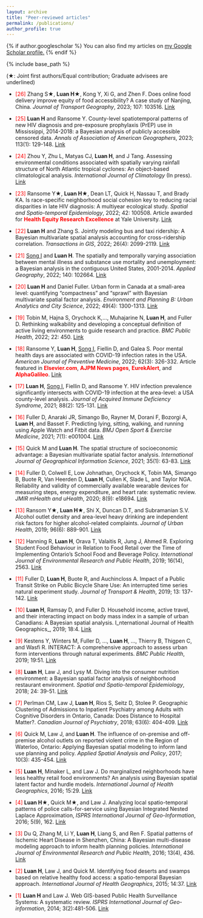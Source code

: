 ```yaml
---
layout: archive
title: "Peer-reviewed articles"
permalink: /publications/
author_profile: true
---
```


{% if author.googlescholar %}
  You can also find my articles on <u><a href="{{author.googlescholar}}">my Google Scholar profile</a>.</u>
{% endif %}

{% include base_path %}

<!-- {% for post in site.publications reversed %}
  {% include archive-single.html %}
{% endfor %} -->
(&#9733;: Joint first authors/Equal contribution; Graduate advisees are underlined)

* <span style="color:red">[26]</span> Zhang S&#9733;, **Luan H&#9733;**, Kong Y, Xi G, and Zhen F. Does online food delivery improve equity of food accessibility? A case study of Nanjing, China. _Journal of Transport Geography_, 2023; 107: 103516. [Link](https://www.sciencedirect.com/science/article/abs/pii/S0966692322002393?via%3Dihub)<br/>

* <span style="color:red">[25]</span> **Luan H** and Ransome Y. County-level spatiotemporal patterns of new HIV diagnosis and pre-exposure prophylaxis (PrEP) use in Mississippi, 2014-2018: a Bayesian analysis of publicly accessible censored data. _Annals of Association of American Geographers_, 2023; 113(1): 129-148. [Link](https://www.tandfonline.com/doi/full/10.1080/24694452.2022.2080040)<br/>

* <span style="color:red">[24]</span> Zhou Y, Zhu L, Matyas CJ, **Luan H**, and J Tang. Assessing environmental conditions associated with spatially varying rainfall structure of North Atlantic tropical cyclones: An object-based climatological analysis. _International Journal of Climatology_ (In press). [Link](https://rmets.onlinelibrary.wiley.com/doi/full/10.1002/joc.8156)<br/>

* <span style="color:red">[23]</span> Ransome Y&#9733;, **Luan H&#9733;**, Dean LT, Quick H, Nassau T, and Brady KA. Is race-specific neighborhood social cohesion key to reducing racial disparities in late HIV diagnosis: A multiyear ecological study. _Spatial and Spatio-temporal Epidemiology_, 2022; 42: 100508. Article awarded for <span style="color:red">**Health Equity Research Excellence**</span> at Yale University. [Link](https://www.sciencedirect.com/science/article/pii/S1877584522000314?via%3Dihub)<br/>

* <span style="color:red">[22]</span> **Luan H** and Zhang S. Jointly modeling bus and taxi ridership: A Bayesian multivariate spatial analysis accounting for cross-ridership correlation. _Transactions in GIS_, 2022; 26(4): 2099-2119. [Link](https://onlinelibrary.wiley.com/doi/10.1111/tgis.12937)<br/>

* <span style="color:red">[21]</span> <u>Song I</u> and **Luan H**. The spatially and temporally varying association between mental illness and substance use mortality and unemployment: a Bayesian analysis in the contiguous United States, 2001-2014. _Applied Geography_, 2022; 140: 102664. [Link](https://www.sciencedirect.com/science/article/abs/pii/S0143622822000352)<br/>

* <span style="color:red">[20]</span> **Luan H** and Daniel Fuller. Urban form in Canada at a small-area level: quantifying “compactness” and “sprawl” with Bayesian multivariate spatial factor analysis. _Environment and Planning B: Urban Analytics and City Science_, 2022; 49(4): 1300-1313. [Link](https://journals.sagepub.com/doi/abs/10.1177/23998083211062901?journalCode=epbb)<br/>

* <span style="color:red">[19]</span> Tobin M, Hajna S, Orychock K,…, Muhajarine N, **Luan H**, and Fuller D. Rethinking walkability and developing a conceptual definition of active living environments to guide research and practice. _BMC Public Health_, 2022; 22: 450. [Link](https://bmcpublichealth.biomedcentral.com/articles/10.1186/s12889-022-12747-3)<br/>

* <span style="color:red">[18]</span> Ransome Y, **Luan H**, <u>Song I</u>, Fiellin D, and Galea S. Poor mental health days are associated with COVID-19 infection rates in the USA. _American Journal of Preventive Medicine_, 2022; 62(3): 326-332. Article featured in <span style="color:red">**Elsevier.com**</span>, <span style="color:red">**AJPM News pages**</span>, <span style="color:red">**EurekAlert**</span>, and <span style="color:red">**AlphaGalileo**</span>. [Link](https://www.sciencedirect.com/science/article/pii/S0749379721005419?via%3Dihub)<br/>

* <span style="color:red">[17]</span> **Luan H**, <u>Song I</u>, Fiellin D, and Ransome Y. HIV infection prevalence significantly intersects with COVID-19 infection at the area-level: a USA county-level analysis. _Journal of Acquired Immune Deficiency Syndrome_, 2021; 88(2): 125-131. [Link](https://journals.lww.com/jaids/Fulltext/2021/10010/HIV_Infection_Prevalence_Significantly_Intersects.2.aspx)<br/>

* <span style="color:red">[16]</span> Fuller D, Anaraki JR, Simango Bo, Rayner M, Dorani F, Bozorgi A, **Luan H**, and Basset F. Predicting lying, sitting, walking, and running using Apple Watch and Fitbit data. _BMJ Open Sport & Exercise Medicine_, 2021; 7(1): e001004. [Link](https://bmjopensem.bmj.com/content/7/1/e001004)<br/>

* <span style="color:red">[15]</span> Quick M and **Luan H**. The spatial structure of socioeconomic advantage: a Bayesian multivariate spatial factor analysis. _International Journal of Geographical Information Science_, 2021; 35(1): 63-83. [Link](https://www.tandfonline.com/doi/full/10.1080/13658816.2020.1759807)<br/>

* <span style="color:red">[14]</span> Fuller D, Colwell E, Low Johnathan, Orychock K, Tobin MA, Simango B, Buote R, Van Heerden D, **Luan H**, Cullen K, Slade L, and Taylor NGA. Reliability and validity of commercially available wearable devices for measuring steps, energy expenditure, and heart rate: systematic review. _JMIR mHealth and uHealth_, 2020; 8(9): e18694. [Link](https://mhealth.jmir.org/2020/9/e18694/)<br/>

* <span style="color:red">[13]</span> Ransom Y&#9733;, **Luan H&#9733;**, Shi X, Duncan D.T, and Subramanian S.V. Alcohol outlet density and area-level heavy drinking are independent risk factors for higher alcohol-related complaints. _Journal of Urban Health_, 2019; 96(6): 889-901. [Link](https://link.springer.com/article/10.1007%2Fs11524-018-00327-z)<br/>

* <span style="color:red">[12]</span> Hanning R, **Luan H**, Orava T, Valaitis R, Jung J, Ahmed R. Exploring Student Food Behaviour in Relation to Food Retail over the Time of Implementing Ontario’s School Food and Beverage Policy. _International Journal of Environmental Research and Public Health_, 2019; 16(14), 2563. [Link](https://www.mdpi.com/1660-4601/16/14/2563)<br/>

* <span style="color:red">[11]</span> Fuller D, **Luan H**, Buote R, and Auchincloss A. Impact of a Public Transit Strike on Public Bicycle Share Use: An interrupted time series natural experiment study. _Journal of Transport & Health_, 2019; 13: 137-142. [Link](https://www.sciencedirect.com/science/article/pii/S221414051830553X)<br/>

* <span style="color:red">[10]</span> **Luan H**, Ramsay D, and Fuller D. Household income, active travel, and their interacting impact on body mass index in a sample of urban Canadians: A Bayesian spatial analysis. I_nternational Journal of Health Geographics_, 2019; 18:4. [Link](https://ij-healthgeographics.biomedcentral.com/articles/10.1186/s12942-019-0168-x)<br/>

* <span style="color:red">[9]</span> Kestens Y, Winters M, Fuller D, …, **Luan H**, …, Thierry B, Thigpen C, and Wasfi R. INTERACT: A comprehensive approach to assess urban form interventions through natural experiments. _BMC Public Health_, 2019; 19:51. [Link](https://bmcpublichealth.biomedcentral.com/articles/10.1186/s12889-018-6339-z)<br/>

* <span style="color:red">[8]</span> **Luan H**, Law J, and Lysy M. Diving into the consumer nutrition environment: a Bayesian spatial factor analysis of neighborhood restaurant environment. _Spatial and Spatio-temporal Epidemiology_, 2018; 24: 39-51. [Link](https://www.sciencedirect.com/science/article/pii/S1877584516300806?via%3Dihub)<br/>

* <span style="color:red">[7]</span> Perlman CM, Law J, **Luan H**, Rios S, Seitz D, Stolee P. Geographic Clustering of Admissions to Inpatient Psychiatry among Adults with Cognitive Disorders in Ontario, Canada: Does Distance to Hospital Matter?. _Canadian Journal of Psychiatry_, 2018; 63(6): 404-409. [Link](https://journals.sagepub.com/doi/full/10.1177/0706743717745870)<br/>

* <span style="color:red">[6]</span> Quick M, Law J, and **Luan H**. The influence of on-premise and off-premise alcohol outlets on reported violent crime in the Region of Waterloo, Ontario: Applying Bayesian spatial modeling to inform land use planning and policy. _Applied Spatial Analysis and Policy_, 2017; 10(3): 435-454. [Link](https://link.springer.com/article/10.1007/s12061-016-9191-5) <br/>

* <span style="color:red">[5]</span> **Luan H**, Minaker L, and Law J. Do marginalized neighborhoods have less healthy retail food environments? An analysis using Bayesian spatial latent factor and hurdle models. _International Journal of Health Geographics_, 2016; 15:29. [Link](https://ij-healthgeographics.biomedcentral.com/articles/10.1186/s12942-016-0060-x)<br/>

* <span style="color:red">[4]</span> **Luan H&#9733;**, Quick M&#9733;, and Law J. Analyzing local spatio-temporal patterns of police calls-for-service using Bayesian Integrated Nested Laplace Approximation, _ISPRS International Journal of Geo-Information_, 2016; 5(9), 162. [Link](https://www.mdpi.com/2220-9964/5/9/162)<br/>

* <span style="color:red">[3]</span> Du Q, Zhang M, Li Y, **Luan H**, Liang S, and Ren F. Spatial patterns of Ischemic Heart Disease in Shenzhen, China: A Bayesian multi-disease modeling approach to inform health planning policies. _International Journal of Environmental Research and Public Health_, 2016; 13(4), 436. [Link](https://www.mdpi.com/1660-4601/13/4/436)<br/>

* <span style="color:red">[2]</span> **Luan H**, Law J, and Quick M. Identifying food deserts and swamps based on relative healthy food access: a spatio-temporal Bayesian approach. _International Journal of Health Geographics_, 2015; 14:37. [Link](https://ij-healthgeographics.biomedcentral.com/articles/10.1186/s12942-015-0030-8)<br/>

* <span style="color:red">[1]</span> **Luan H** and Law J. Web GIS-based Public Health Surveillance Systems: A systematic review. _ISPRS International Journal of Geo-information_, 2014; 3(2):481-506. [Link](https://www.mdpi.com/2220-9964/3/2/481)<br/>

